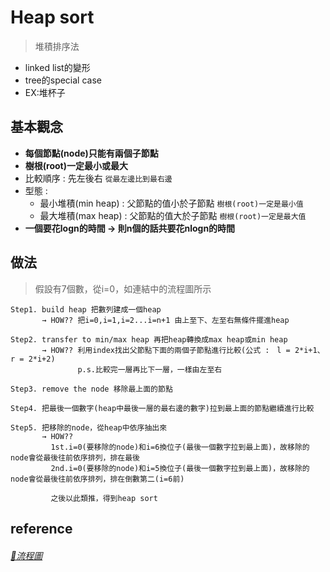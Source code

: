 # Heap sort
>堆積排序法
* linked list的變形
* tree的special case
* EX:堆杯子

## 基本觀念
* **每個節點(node)只能有兩個子節點** 
* **樹根(root)一定最小或最大**
* 比較順序 : 先左後右 `從最左邊比到最右邊`
* 型態 : 
    * 最小堆積(min heap) : 父節點的值小於子節點  `樹根(root)一定是最小值`
    * 最大堆積(max heap) : 父節點的值大於子節點  `樹根(root)一定是最大值`
 * **一個要花logn的時間 → 則n個的話共要花nlogn的時間**
      
## 做法
   >假設有7個數，從i=0，如連結中的流程圖所示
    
    Step1. build heap 把數列建成一個heap 
           → HOW?? 把i=0,i=1,i=2...i=n+1 由上至下、左至右無條件擺進heap
             
    Step2. transfer to min/max heap 再把heap轉換成max heap或min heap
           → HOW?? 利用index找出父節點下面的兩個子節點進行比較(公式 :　l = 2*i+1、r = 2*i+2)
                   p.s.比較完一層再比下一層，一樣由左至右
                         
    Step3. remove the node 移除最上面的節點
                        
    Step4. 把最後一個數字(heap中最後一層的最右邊的數字)拉到最上面的節點繼續進行比較
      
    Step5. 把移除的node，從heap中依序抽出來
           → HOW?? 
             1st.i=0(要移除的node)和i=6換位子(最後一個數字拉到最上面)，故移除的node會從最後往前依序排列，排在最後
             2nd.i=0(要移除的node)和i=5換位子(最後一個數字拉到最上面)，故移除的node會從最後往前依序排列，排在倒數第二(i=6前)
             
             之後以此類推，得到heap sort
     
## reference
###### [🔗流程圖](https://github.com/zhaoqieyu/LearningNotes/blob/master/pictures/%E6%B5%81%E7%A8%8B%E5%9C%96_Heap%20Sort.jpg)
